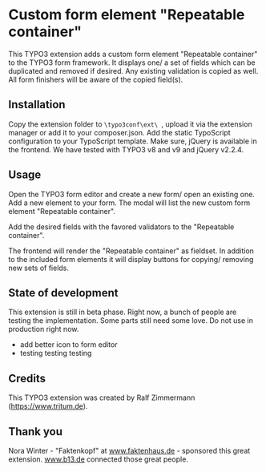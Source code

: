 # Custom form element "Repeatable container"

This TYPO3 extension adds a custom form element "Repeatable container" to the
TYPO3 form framework. It displays one/ a set of fields which can be duplicated
and removed if desired. Any existing validation is copied as well. All form
finishers will be aware of the copied field(s).

## Installation

Copy the extension folder to `\typo3conf\ext\ `, upload it via the extension
manager or add it to your composer.json. Add the static TypoScript configuration
to your TypoScript template. Make sure, jQuery is available in the frontend.
We have tested with TYPO3 v8 and v9 and jQuery v2.2.4.

## Usage

Open the TYPO3 form editor and create a new form/ open an existing one. Add a
new element to your form. The modal will list the new custom form element
"Repeatable container".

Add the desired fields with the favored validators to the "Repeatable container".

The frontend will render the "Repeatable container" as fieldset. In addition to the
included form elements it will display buttons for copying/ removing new sets of fields.

## State of development

This extension is still in beta phase. Right now, a bunch of people are testing the
implementation. Some parts still need some love. Do not use in production right now.

* add better icon to form editor
* testing testing testing

## Credits

This TYPO3 extension was created by Ralf Zimmermann (https://www.tritum.de).

## Thank you

Nora Winter - "Faktenkopf" at www.faktenhaus.de - sponsored this great extension.
www.b13.de connected those great people.